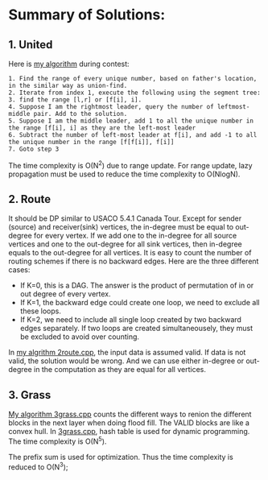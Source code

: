 # Summary of Solutions:

## 1. United

Here is [my algorithm](1united.cpp) during contest:

    1. Find the range of every unique number, based on father's location, in the similar way as union-find.
    2. Iterate from index 1, execute the following using the segment tree:
    3. find the range [l,r] or [f[i], i].
    4. Suppose I am the rightmost leader, query the number of leftmost-middle pair. Add to the solution.
    5. Suppose I am the middle leader, add 1 to all the unique number in the range [f[i], i] as they are the left-most leader
    6. Subtract the number of left-most leader at f[i], and add -1 to all the unique number in the range [f[f[i]], f[i]]
    7. Goto step 3

The time complexity is O(N<sup>2</sup>) due to range update.  For range update, lazy propagation must be used to reduce the time complexity to O(NlogN).


## 2. Route

It should be DP similar to USACO 5.4.1 Canada Tour.  Except for sender (source) and receiver(sink) vertices, the in-degree must be equal to out-degree for every vertex.  If we add one to the in-degree for all source vertices and one to the out-degree for all sink vertices, then in-degree equals to the out-degree for all vertices.  It is easy to count the number of routing schemes if there is no backward edges. Here are the three different cases:

- If K=0, this is a DAG.  The answer is the product of permutation of in or out degree of every vertex.
- If K=1, the backward edge could create one loop, we need to exclude all these loops.
- If K=2, we need to include all single loop created by two backward edges separately. If two loops are created simultaneousely, they must be excluded to avoid over counting.

In [my algrithm 2route.cpp](2route.cpp), the input data is assumed valid.  If data is not valid, the solution would be wrong.  And we can use either in-degree or out-degree in the computation as they are equal for all vertices.

## 3. Grass

[My algorithm 3grass.cpp](3grass.cpp) counts the different ways to renion the different blocks in the next layer when doing flood fill. The VALID blocks are like a convex hull.  In [3grass.cpp](3grass.cpp), hash table is used for dynamic programming.  The time complexity is O(N<sup>5</sup>).


The prefix sum is used for optimization.  Thus the time complexity is reduced to O(N<sup>3</sup>);


